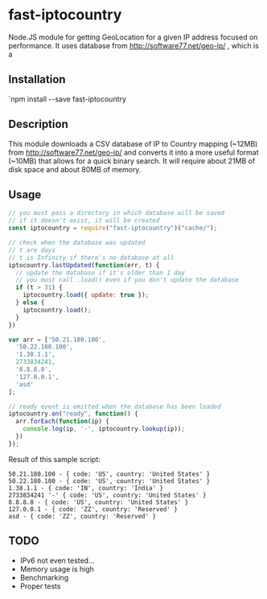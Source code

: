 # fast-iptocountry

Node.JS module for getting GeoLocation for a given IP address focused on
performance. It uses database from http://software77.net/geo-ip/ , which is a
## Installation

`npm install --save fast-iptocountry

## Description

This module downloads a CSV database of IP to Country mapping (~12MB) from
http://software77.net/geo-ip/ and converts it into a more useful format
(~10MB) that allows for a quick binary search. It will require about 21MB of
disk space and about 80MB of memory.

## Usage

```javascript
// you must pass a directory in which database will be saved
// if it doesn't exist, it will be created
const iptocountry = require("fast-iptocountry")("cache/");

// check when the database was updated
// t are days
// t is Infinity if there's no database at all
iptocountry.lastUpdated(function(err, t) {
  // update the database if it's older than 1 day
  // you must call .load() even if you don't update the database
  if (t > 31) {
    iptocountry.load({ update: true });
  } else {
    iptocountry.load();
  }
})

var arr = ['50.21.180.100',
  '50.22.180.100',
  '1.38.1.1',
  2733834241,
  '8.8.8.8',
  '127.0.0.1',
  'asd'
];

// ready event is emitted when the database has been loaded
iptocountry.on("ready", function() {
  arr.forEach(function(ip) {
    console.log(ip, '-', iptocountry.lookup(ip));
  })
});
```

Result of this sample script:

```
50.21.180.100 - { code: 'US', country: 'United States' }
50.22.180.100 - { code: 'US', country: 'United States' }
1.38.1.1 - { code: 'IN', country: 'India' }
2733834241 '-' { code: 'US', country: 'United States' }
8.8.8.8 - { code: 'US', country: 'United States' }
127.0.0.1 - { code: 'ZZ', country: 'Reserved' }
asd - { code: 'ZZ', country: 'Reserved' }
```

## TODO

* IPv6 not even tested...
* Memory usage is high
* Benchmarking
* Proper tests
